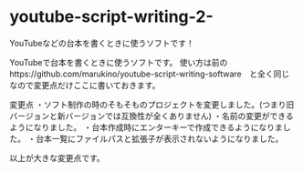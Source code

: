 # youtube-script-writing-2-
YouTubeなどの台本を書くときに使うソフトです！

YouTubeで台本を書くときに使うソフトです。
使い方は前のhttps://github.com/marukino/youtube-script-writing-software　と全く同じなので変更点だけここに書いておきます。

変更点
・ソフト制作の時のそもそものプロジェクトを変更しました。(つまり旧バージョンと新バージョンでは互換性が全くありません)
・名前の変更ができるようになりました。
・台本作成時にエンターキーで作成できるようになりました。
・台本一覧にファイルパスと拡張子が表示されないようになりました。

以上が大きな変更点です。
